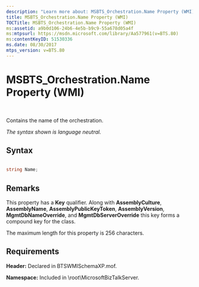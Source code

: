 ```yaml
---
description: "Learn more about: MSBTS_Orchestration.Name Property (WMI)"
title: MSBTS_Orchestration.Name Property (WMI)
TOCTitle: MSBTS_Orchestration.Name Property (WMI)
ms:assetid: a9b0d106-24b6-4e5b-b9c9-55a678d05a4f
ms:mtpsurl: https://msdn.microsoft.com/library/Aa577961(v=BTS.80)
ms:contentKeyID: 51530336
ms.date: 08/30/2017
mtps_version: v=BTS.80
---
```


# MSBTS\_Orchestration.Name Property (WMI)

 

Contains the name of the orchestration.

*The syntax shown is language neutral.*

## Syntax

```C#
  
string Name;  
```

## Remarks

This property has a **Key** qualifier. Along with **AssemblyCulture**, **AssemblyName**, **AssemblyPublicKeyToken**, **AssemblyVersion**, **MgmtDbNameOverride**, and **MgmtDbServerOverride** this key forms a compound key for the class.

The maximum length for this property is 256 characters.

## Requirements

**Header:** Declared in BTSWMISchemaXP.mof.

**Namespace:** Included in \\root\\MicrosoftBizTalkServer.


